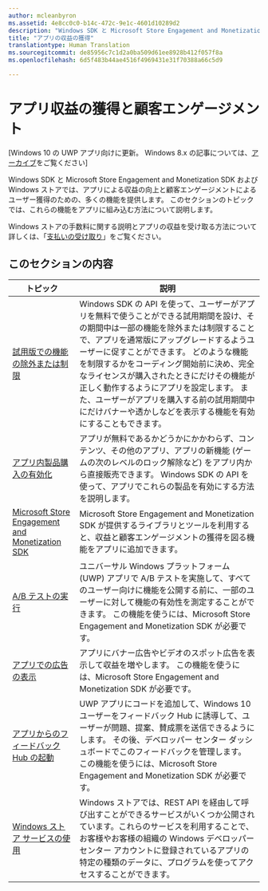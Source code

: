 ```yaml
---
author: mcleanbyron
ms.assetid: 4e8cc0c0-b14c-472c-9e1c-4601d10289d2
description: "Windows SDK と Microsoft Store Engagement and Monetization SDK および Windows ストアでは、アプリによる収益の向上と顧客エンゲージメントによるユーザー獲得のための、多くの機能を提供します。"
title: "アプリの収益の獲得"
translationtype: Human Translation
ms.sourcegitcommit: de85956c7c1d2a0ba509d61ee8928b412f057f8a
ms.openlocfilehash: 6d5f483b44ae4516f4969431e31f70388a66c5d9

---
```


# アプリ収益の獲得と顧客エンゲージメント


\[Windows 10 の UWP アプリ向けに更新。 Windows 8.x の記事については、[アーカイブ](http://go.microsoft.com/fwlink/p/?linkid=619132)をご覧ください\]

Windows SDK と Microsoft Store Engagement and Monetization SDK および Windows ストアでは、アプリによる収益の向上と顧客エンゲージメントによるユーザー獲得のための、多くの機能を提供します。 このセクションのトピックでは、これらの機能をアプリに組み込む方法について説明します。

Windows ストアの手数料に関する説明とアプリの収益を受け取る方法について詳しくは、「[支払いの受け取り](https://msdn.microsoft.com/library/windows/apps/mt148536)」をご覧ください。

## このセクションの内容


| トピック                                                                                                       | 説明                 |
|-------------------------------------------------------------------------------------------------------------|-----------------------------|
| [試用版での機能の除外または制限](exclude-or-limit-features-in-a-trial-version-of-your-app.md) | Windows SDK の API を使って、ユーザーがアプリを無料で使うことができる試用期間を設け、その期間中は一部の機能を除外または制限することで、アプリを通常版にアップグレードするようユーザーに促すことができます。 どのような機能を制限するかをコーディング開始前に決め、完全なライセンスが購入されたときにだけその機能が正しく動作するようにアプリを設定します。 また、ユーザーがアプリを購入する前の試用期間中にだけバナーや透かしなどを表示する機能を有効にすることもできます。 |
| [アプリ内製品購入の有効化](enable-in-app-product-purchases.md)                                       | アプリが無料であるかどうかにかかわらず、コンテンツ、その他のアプリ、アプリの新機能 (ゲームの次のレベルのロック解除など) をアプリ内から直接販売できます。 Windows SDK の API を使って、アプリでこれらの製品を有効にする方法を説明します。    |
| [Microsoft Store Engagement and Monetization SDK](monetize-your-app-with-the-microsoft-store-engagement-and-monetization-sdk.md)      | Microsoft Store Engagement and Monetization SDK が提供するライブラリとツールを利用すると、収益と顧客エンゲージメントの獲得を図る機能をアプリに追加できます。   |
| [A/B テストの実行](run-app-experiments-with-a-b-testing.md)      |   ユニバーサル Windows プラットフォーム (UWP) アプリで A/B テストを実施して、すべてのユーザー向けに機能を公開する前に、一部のユーザーに対して機能の有効性を測定することができます。 この機能を使うには、Microsoft Store Engagement and Monetization SDK が必要です。  |
| [アプリでの広告の表示](display-ads-in-your-app.md)      |   アプリにバナー広告やビデオのスポット広告を表示して収益を増やします。 この機能を使うには、Microsoft Store Engagement and Monetization SDK が必要です。   |
| [アプリからのフィードバック Hub の起動](launch-feedback-hub-from-your-app.md)      |   UWP アプリにコードを追加して、Windows 10 ユーザーをフィードバック Hub に誘導して、ユーザーが問題、提案、賛成票を送信できるようにします。 その後、デベロッパー センター ダッシュボードでこのフィードバックを管理します。 この機能を使うには、Microsoft Store Engagement and Monetization SDK が必要です。   |
| [Windows ストア サービスの使用](using-windows-store-services.md)                                    | Windows ストアでは、REST API を経由して呼び出すことができるサービスがいくつか公開されています。これらのサービスを利用することで、お客様やお客様の組織の Windows デベロッパー センター アカウントに登録されているアプリの特定の種類のデータに、プログラムを使ってアクセスすることができます。    |



<!--HONumber=Jun16_HO4-->


